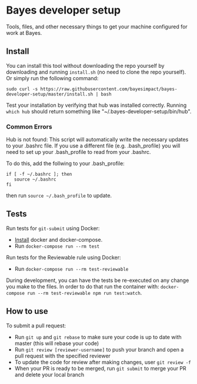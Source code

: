 # Bayes developer setup
Tools, files, and other necessary things to get your machine configured for work at Bayes.

## Install

You can install this tool without downloading the repo yourself by downloading and
running `install.sh` (no need to clone the repo yourself). Or simply run the following command: 

```
sudo curl -s https://raw.githubusercontent.com/bayesimpact/bayes-developer-setup/master/install.sh | bash
```

Test your installation by verifying that hub was installed correctly.
Running `which hub` should return something like "~/.bayes-developer-setup/bin/hub".

### Common Errors

Hub is not found: This script will automatically write the necessary updates to your .bashrc file. If you use a different file (e.g. .bash_profile) you will need to set up your .bash_profile to read from your .bashrc.

To do this, add the follwing to your .bash_profile:

```
if [ -f ~/.bashrc ]; then
   source ~/.bashrc
fi

```

then run `source ~/.bash_profile` to update. 


## Tests

Run tests for `git-submit` using Docker:

* [Install](http://go/wiki/Docker) docker and docker-compose.
* Run `docker-compose run --rm test`

Run tests for the Reviewable rule using Docker:

* Run `docker-compose run --rm test-reviewable`

During development, you can have the tests be re-executed on any change you make
to the files. In order to do that run the container with:
`docker-compose run --rm test-reviewable npm run test:watch`.

## How to use

To submit a pull request:

* Run `git up` and `git rebase` to make sure your code is up to date with master (this will rebase your code)
* Run `git review [reviewer-username]` to push your branch and open a pull request with the specified reviewer
* To update the code for review after making changes, user `git review -f`
* When your PR is ready to be merged, run `git submit` to merge your PR and delete your local branch
